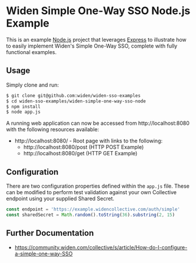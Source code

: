 # Widen Simple One-Way SSO Node.js Example

This is an example [Node.js](https://nodejs.org/) project that leverages [Express](https://expressjs.com/) to illustrate how to easily implement Widen's Simple One-Way SSO, complete with fully functional examples.

## Usage

Simply clone and run:

```bash
$ git clone git@github.com:widen/widen-sso-examples
$ cd widen-sso-examples/widen-simple-one-way-sso-node
$ npm install
$ node app.js
```

A running web application can now be accessed from http://localhost:8080 with the following resources available:

* http://localhost:8080/ - Root page with links to the following:
    * http://localhost:8080/post (HTTP POST Example)
    * http://localhost:8080/get (HTTP GET Example)

## Configuration

There are two configuration properties defined within the `app.js` file. These can be modified to perform test validation against your own Collective endpoint using your supplied Shared Secret.

```javascript
const endpoint = 'https://example.widencollective.com/auth/simple'
const sharedSecret = Math.random().toString(36).substring(2, 15)
```

## Further Documentation

* https://community.widen.com/collective/s/article/How-do-I-configure-a-simple-one-way-SSO
